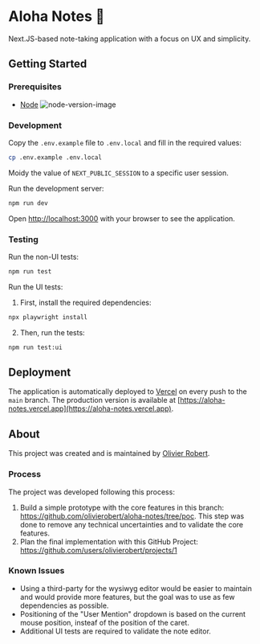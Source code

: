 # Aloha Notes 🥥

Next.JS-based note-taking application with a focus on UX and simplicity.

## Getting Started

### Prerequisites

- [Node](https://nodejs.org) ![node-version-image](https://img.shields.io/badge/node-18.12.1-brightgreen.svg)

### Development

Copy the `.env.example` file to `.env.local` and fill in the required values:

```bash
cp .env.example .env.local
```

Moidy the value of `NEXT_PUBLIC_SESSION` to a specific user session.

Run the development server:

```bash
npm run dev
```

Open [http://localhost:3000](http://localhost:3000) with your browser to see the application.

### Testing

Run the non-UI tests:

```bash
npm run test
```

Run the UI tests:

1. First, install the required dependencies:

```bash
npx playwright install
```

2. Then, run the tests:

```bash
npm run test:ui
```

## Deployment

The application is automatically deployed to [Vercel](https://vercel.com) on every push to the `main` branch. The production version is available at [https://aloha-notes.vercel.app](https://aloha-notes.vercel.app).

## About

This project was created and is maintained by [Olivier Robert](https://github.com/olivierobert).

### Process

The project was developed following this process:
1. Build a simple prototype with the core features in this branch: https://github.com/olivierobert/aloha-notes/tree/poc. This step was done to remove any technical uncertainties and to validate the core features.
2. Plan the final implementation with this GitHub Project: https://github.com/users/olivierobert/projects/1

### Known Issues

- Using a third-party for the wysiwyg editor would be easier to maintain and would provide more features, but the goal was to use as few dependencies as possible.
- Positioning of the "User Mention" dropdown is based on the current mouse position, insteaf of the position of the caret.
- Additional UI tests are required to validate the note editor.
